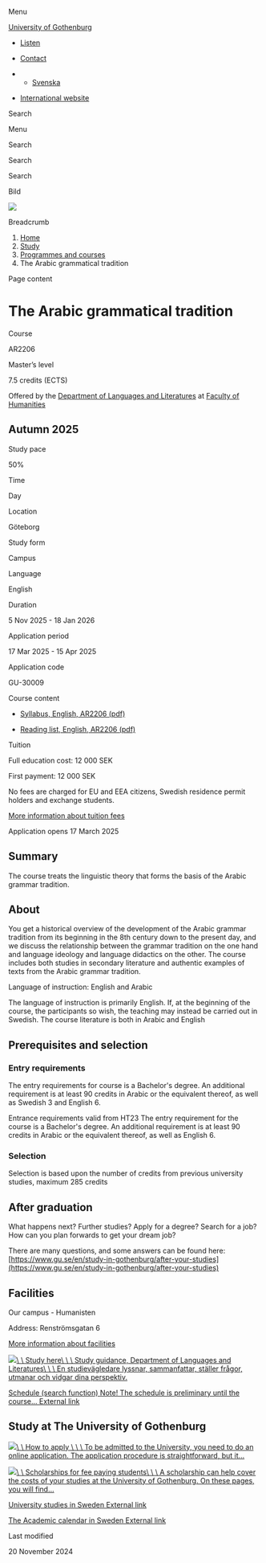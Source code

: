 Menu

[University of Gothenburg](/en)

- [Listen](//app-eu.readspeaker.com/cgi-bin/rsent?customerid=9467&lang=en_uk&readclass=region--content&url=https%3A%2F%2Fwww.gu.se%2Fen%2Fstudy-gothenburg%2Fthe-arabic-grammatical-tradition-ar2206 "Listen with ReadSpeaker")

- [Contact](/en/contact)

- - [Svenska](/studera/hitta-utbildning/den-arabiska-grammatiktraditionen-ar2206)
- [International website](/en/study-gothenburg/the-arabic-grammatical-tradition-ar2206)

Search


Menu


Search


Search

Search

Bild

![](/sites/default/files/styles/100_10_3_xmedium_1x/public/kop_assets/2f96dda380ce2965b2824ae42931ea00f3346deb.jpg?h=926d89e9&itok=lTynemEF)

Breadcrumb

1. [Home](/en)
2. [Study](/en/study-in-gothenburg)
3. [Programmes and courses](/en/study-in-gothenburg/study-options)
4. The Arabic grammatical tradition


Page content

# The Arabic grammatical tradition

Course


AR2206


Master’s level



7.5 credits (ECTS)



Offered by the
[Department of Languages and Literatures](https://www.gu.se/en/languages)
at
[Faculty of Humanities](https://www.gu.se/en/humanities)

## Autumn 2025

Study pace


50%

Time


Day

Location


Göteborg

Study form


Campus

Language


English

Duration


5 Nov 2025
\- 18 Jan 2026

Application period


17 Mar 2025
\- 15 Apr 2025

Application code


GU-30009

Course content


- [Syllabus, English, AR2206 (pdf)](https://kursplaner.gu.se/pdf/kurs/en/AR2206)


- [Reading list, English, AR2206 (pdf)](https://kursplaner.gu.se/english/AR2206_Litteratur_36265_H23.pdf)


Tuition


Full education cost: 12 000 SEK

First payment: 12 000 SEK

No fees are charged for EU and EEA citizens, Swedish residence permit holders and exchange students.

[More information about tuition fees](https://www.gu.se/en/study-in-gothenburg/apply/tuition-fees)

Application opens 17 March 2025


## Summary

The course treats the linguistic theory that forms the basis of the Arabic grammar tradition.

## About

You get a historical overview of the development of the Arabic grammar tradition from its beginning in the 8th century down to the present day, and we discuss the relationship between the grammar tradition on the one hand and language ideology and language didactics on the other. The course includes both studies in secondary literature and authentic examples of texts from the Arabic grammar tradition.

Language of instruction: English and Arabic

The language of instruction is primarily English. If, at the beginning of the course, the participants so wish, the teaching may instead be carried out in Swedish. The course literature is both in Arabic and English

## Prerequisites and selection

### Entry requirements

The entry requirements for course is a Bachelor's degree. An additional requirement is at least 90 credits in Arabic or the equivalent thereof, as well as Swedish 3 and English 6.

Entrance requirements valid from HT23 The entry requirement for the course is a Bachelor's degree. An additional requirement is at least 90 credits in Arabic or the equivalent thereof, as well as English 6.

### Selection

Selection is based upon the number of credits from previous university studies, maximum 285 credits

## After graduation

What happens next? Further studies? Apply for a degree? Search for a job? How can you plan forwards to get your dream job?

There are many questions, and some answers can be found here: [https://www.gu.se/en/study-in-gothenburg/after-your-studies](https://www.gu.se/en/study-in-gothenburg/after-your-studies)

## Facilities

Our campus - Humanisten

Address: Renströmsgatan 6

[More information about facilities](https://www.gu.se/en/study-gothenburg/our-campus-humanisten)

[![](/sites/default/files/dynamic-image/dynamic_image_2188_264/public/2020-04/gabrielle-henderson-HJckKnwCXxQ-unsplash.jpg?media_id=3813&width=1904&height=226)\\
\\
Study here\\
\\
\\
Study guidance, Department of Languages and Literatures\\
\\
\\
En studievägledare lyssnar, sammanfattar, ställer frågor, utmanar och vidgar dina perspektiv.](/en/languages/study-here/study-guidance)

[Schedule (search function) Note! The schedule is preliminary until the course… External link](https://cloud.timeedit.net/gu/web/schema/ri1g5012ywQ0XxQQQZZu0YvZ0Y5ZQ0nw.html "External link")

## Study at The University of Gothenburg

[![](/sites/default/files/dynamic-image/dynamic_image_2188_218/public/2020-03/cytonn-photography-ZJEKICY5EXY-unsplash.jpg?media_id=2553&width=1904&height=208)\\
\\
How to apply \\
\\
\\
To be admitted to the University, you need to do an online application. The application procedure is straightforward, but it…](/en/study-in-gothenburg/apply)

[![](/sites/default/files/dynamic-image/dynamic_image_2188_218/public/2024-01/GU-7.jpg?media_id=95188&width=1904&height=208)\\
\\
Scholarships for fee paying students\\
\\
\\
A scholarship can help cover the costs of your studies at the University of Gothenburg. On these pages, you will find…](/en/study-in-gothenburg/apply/scholarships-for-fee-paying-students)

[University studies in Sweden External link](https://www.gu.se/en/study-in-gothenburg/before-you-arrive/university-studies-in-sweden "External link")

[The Academic calendar in Sweden External link](https://www.gu.se/en/study-in-gothenburg/when-you-are-here/academic-calendar "External link")

Last modified


20 November 2024